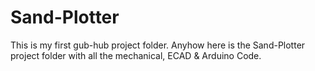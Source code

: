 # Sand-Plotter
This is my first gub-hub project folder. Anyhow here is the Sand-Plotter project folder with all the mechanical, ECAD & Arduino Code. 
